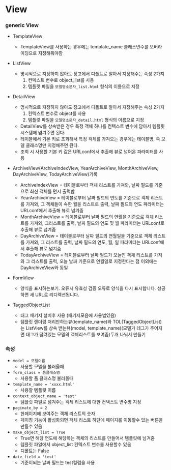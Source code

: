 # View

### generic View

+ TemplateView
	+ TemplateView를 사용하는 경우에는 template_name 클래스변수를 오버라이딩으로 지정해줘야함

+ ListView
	+ 명시적으로 지정하지 않아도 장고에서 디폴트로 알아서 지정해주는 속성 2가지
		1. 컨텍스트 변수로 object_list를 사용
		2. 템플릿 파일을 `모델명소문자_list.html` 형식의 이름으로 지정

+ DetailView
	+ 명시적으로 지정하지 않아도 장고에서 디폴트로 알아서 지정해주는 속성 2가지
		1. 컨텍스트 변수로 object를 사용
		2. 템플릿 파일을 `모델명소문자_detail.html` 형식의 이름으로 지정
	+ DetailView를 상속받은 경우 특정 객체 하나를 컨텍스트 변수에 담아서 템플릿 시스템에 넘겨주면 된다.
	+ 테이블에서 기본 키로 조회해서 특정 객체를 가져오는 경우에는 테이블명, 즉 모델 클래스명만 지정해주면 된다.
	+ 조회 시 사용할 기본 키 값은 URLconf에서 추출해 뷰로 넘어온 파라미터를 사용		

+ ArchiveView(ArchiveIndexView, YearArchiveView, MonthArchiveView, DayArchiveView, TodayArchiveView)기록
	+ ArchiveIndexView = 테이블로부터 객체 리스트를 가져와, 날짜 필드를 기준으로 최신 객체를 먼저 출력함
	+ YearArchiveView = 테이블로부터 날짜 필드의 연도를 기준으로 객체 리스트를 가져와, 그 객체들이 속한 월을 리스트로 출력, 날짜 필드의 연도 파라미터는 URLconf에서 추출해 뷰로 넘겨줌
	+ MonthArchiveView = 테이블로부터 날짜 필드의 연월을 기준으로 객체 리스트를 가져와, 그리스트를 출력, 날짜 필드의 연도 및 월 파라미터는 URLconf로 추출해 뷰로 넘겨줌
	+ DayArchiveView = 테이블로부터 날짜 필드의 연월일을 기준으로 객체 리스트를 가져와, 그 리스트를 출력, 날짜 필드의 연도, 월, 일 파라미터는 URLconf에서 추출해 뷰로 넘겨줌
	+ TodayArchiveView = 테이블로부터 날짜 필드가 오늘인 객체 리스트를 가져와 그 리스트를 출력, 오늘 날짜 기준으로 연월일로 지정한다는 점 이외에는 DayArchiveView와 동일

+ FormView
	+ 양식을 표시하는보기. 오류시 유효성 검증 오류로 양식을 다시 표시합니다. 성공하면 새 URL로 리디렉션됩니다.
	

+ TaggedObjectList
	+ 태그 패키지 설치후 사용 (패키지모음에 사용법있음)
	+ 템플릿 랜더링 처리만하는뷰(template_name)와 TOL(TaggedObjectList)는 ListView를 상속 받는뷰(model, template_name)(모델가 테그가 주어지면 태그가 달려있는 모델의 객체리스트를 보여줌)두개 나눠서 만들기


### 속성
+ `model = 모델이름`
	+ 사용할 모델을 불러올때
+ `form_class = 폼클래스명`
	+ 사용할 폼 클래스명 불러올때 
+ `template_name = 'xxxx.html'`
	+ 사용할 템플릿 이름
+ `context_object_name = 'test'`
	+ 템플릿 파일로 넘겨주는 객체 리스트에 대한 컨텍스트 변수명 지정
+ `paginate_by = 2`
	+ 한페이지에 보여주는 객체 리스트의 숫자
	+ 페이징 기능이 활성화되면 객체 리스트 하단에 페이지를 이동할수 있는 버튼을 만들수 있음
+ `make_object_list = True`
	+ True면  해당 연도에 해당하는 객체의 리스트를 만들어서 템플릿에 넘겨줌
	+ 템플릿 파일에서 object_list 컨텍스트 변수를 사용할수 있음
	+ 디폴트는 False
+ `date_field = 'test'`
	+ 기준이되는 날짜 필드는 test컬럼을 사용


	
	
	
	
	
	
	
	
	
	
	
	
	
	
	
	
	
	